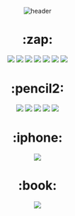 <div align = 'center'>
  
  ![header](https://capsule-render.vercel.app/api?type=Cylinder&color=0:fff1eb,100:ace0f9&height=250&section=header&text=Seung_min&fontColor=363636&fontSize=60&animation=fadeIn&fontAlign=50&fontAlignY=40&desc=SEMYEONG&nbsp;COMPUTER&nbsp;HIGH&nbsp;SCHOOL&descAlignY=65)
</div>



<!-- 기술 -->

<h1 align = 'center'>
  :zap:
</h1>

<div align = 'center'>
  <!-- 파이쏘노노논 -->
  <a><img src="https://img.shields.io/badge/python-3776AB?style=for-the-badge&logo=python&logoColor=white"></a>
  <!-- HTML -->
  <a><img src="https://img.shields.io/badge/HTML5-ffffff?style=for-the-badge&logo=HTML5&logoColor=E34F26"></a>
  <!-- CSS -->
  <a><img src="https://img.shields.io/badge/css3-ffffff?style=for-the-badge&logo=css3&logoColor=1572B6"></a>
  <!-- JS -->
  <a><img src="https://img.shields.io/badge/javascript-000000?style=for-the-badge&logo=javascript&logoColor=F7DF1E"></a>
  <!-- React -->
  <a><img src="https://img.shields.io/badge/react-000000?style=for-the-badge&logo=react&logoColor=61DAFB"></a>
  <!-- Vue -->
  <a><img src="https://img.shields.io/badge/vue.js-ffffff?style=for-the-badge&logo=vuedotjs&logoColor=4FC08D"></a>
  <!-- PhotoShop -->
  <a><img src="https://img.shields.io/badge/photoshop-ffffff?style=for-the-badge&logo=adobephotoshop&logoColor=31A8FF"></a>
</div>

<!-- 편집 -->

<h1 align = 'center'>
  :pencil2:
</h1>
<div align = 'center'>
  <!-- PhotoShop -->
  <a><img src="https://img.shields.io/badge/photoshop-ffffff?style=for-the-badge&logo=adobephotoshop&logoColor=31A8FF"></a>
  <!-- Premierepro -->
  <a><img src="https://img.shields.io/badge/premierepro-ffffff?style=for-the-badge&logo=adobepremierepro&logoColor=9999FF"></a>
  <!-- Illustrator -->
  <a><img src="https://img.shields.io/badge/illustrator-ffffff?style=for-the-badge&logo=adobeillustrator&logoColor=FF9A00"></a>
  <!-- aftereffects -->
  <a><img src="https://img.shields.io/badge/aftereffects-ffffff?style=for-the-badge&logo=adobeaftereffects&logoColor=9999FF"></a>
    <!-- Illustrator -->
  <a><img src="https://img.shields.io/badge/powerpoint-ffffff?style=for-the-badge&logo=microsoftpowerpoint&logoColor=B7472A"></a>
</div>



<!-- 연락 -->
<h1 align = 'center'>
  :iphone:
</h1>

<div align = 'center'>
  <!-- 인스타그램 -->
<a href="https://www.instagram.com/yun0_531/" target="_blank"><img src="https://img.shields.io/badge/instargram-E4405F?style=for-the-badge&logo=instagram&logoColor=white"></a>
</div>


<h1 align = 'center'>
  :book:
</h1>

<div align = 'center'>
  <!-- 티스토리 -->
<a href="https://ysm811295.tistory.com/" target="_blank"><img src="https://img.shields.io/badge/tistory-ffffff?style=for-the-badge&logo=tistory&logoColor=000000"></a>

</div>
